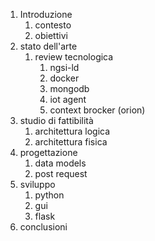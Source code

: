 1. Introduzione
   1. contesto
   2. obiettivi
2. stato dell'arte
   1. review tecnologica
      1. ngsi-ld
      2. docker
      3. mongodb
      4. iot agent
      5. context brocker (orion)
3. studio di fattibilità
   1. architettura logica
   2. architettura fisica
4. progettazione
   1. data models
   2. post request
5. sviluppo
   1. python
   2. gui
   3. flask
6. conclusioni